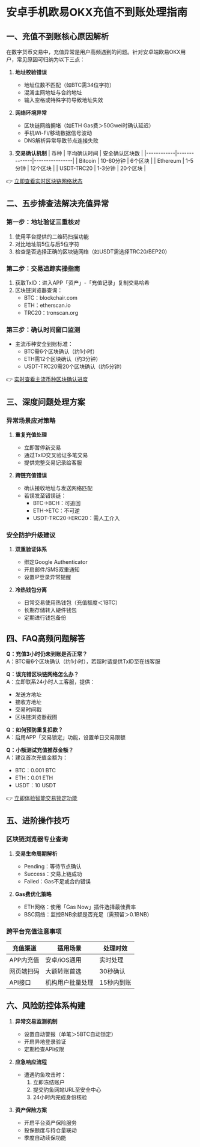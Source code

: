 # 安卓手机欧易OKX充值不到账处理指南

## 一、充值不到账核心原因解析
在数字货币交易中，充值异常是用户高频遇到的问题。针对安卓端欧易OKX用户，常见原因可归纳为以下三点：

1. **地址校验错误**
   - 地址位数不匹配（如BTC需34位字符）
   - 混淆主网地址与合约地址
   - 输入空格或特殊字符导致地址失效

2. **网络环境异常**
   - 区块链网络拥堵（如ETH Gas费＞50Gwei时确认延迟）
   - 手机Wi-Fi/移动数据信号波动
   - DNS解析异常导致节点连接失败

3. **交易确认机制**
   | 币种       | 平均确认时间 | 安全确认区块数 |
   |------------|--------------|----------------|
   | Bitcoin    | 10-60分钟    | 6个区块        |
   | Ethereum   | 1-5分钟      | 12个区块       |
   | USDT-TRC20 | 1-3分钟      | 20个区块       |

👉 [立即查看实时区块链网络状态](https://bit.ly/okx_welcome)

## 二、五步排查法解决充值异常
### 第一步：地址验证三重核对
1. 使用平台提供的二维码扫描功能
2. 对比地址前5位与后5位字符
3. 检查是否选择正确的区块链网络（如USDT需选择TRC20/BEP20）

### 第二步：交易追踪实操指南
1. 获取TxID：进入APP「资产」-「充值记录」复制交易哈希
2. 区块链浏览器查询：
   - BTC：blockchair.com
   - ETH：etherscan.io
   - TRC20：tronscan.org

### 第三步：确认时间窗口监测
- 主流币种安全到账标准：
  - BTC需6个区块确认（约1小时）
  - ETH需12个区块确认（约3分钟）
  - USDT-TRC20需20个区块确认（约5分钟）

👉 [实时查看主流币种区块确认进度](https://bit.ly/okx_welcome)

## 三、深度问题处理方案
### 异常场景应对策略
1. **重复充值处理**
   - 立即暂停新交易
   - 通过TxID交叉验证多笔交易
   - 提供完整交易记录给客服

2. **跨链充值错误**
   - 确认接收地址与发送网络匹配
   - 若误发至错误链：
     - BTC→BCH：可追回
     - ETH→ETC：不可逆
     - USDT-TRC20→ERC20：需人工介入

### 安全防护升级建议
1. **双重验证体系**
   - 绑定Google Authenticator
   - 开启邮件/SMS双重通知
   - 设置IP登录异常提醒

2. **冷热钱包分离**
   - 日常交易使用热钱包（充值额度＜1BTC）
   - 长期存储转入硬件钱包
   - 定期进行钱包备份

## 四、FAQ高频问题解答
**Q：充值3小时仍未到账是否正常？**  
A：BTC需6个区块确认（约1小时），若超时请提供TxID至在线客服

**Q：误充错区块链网络怎么办？**  
A：立即联系24小时人工客服，提供：
- 发送方地址
- 接收方地址
- 交易时间戳
- 区块链浏览器截图

**Q：如何预防重复扣款？**  
A：启用APP「交易锁定」功能，设置单日交易限额

**Q：小额测试充值推荐金额？**  
A：建议首次充值金额为：
- BTC：0.001 BTC
- ETH：0.01 ETH
- USDT：10 USDT

👉 [立即体验智能交易锁定功能](https://bit.ly/okx_welcome)

## 五、进阶操作技巧
### 区块链浏览器专业查询
1. **交易生命周期解析**
   - Pending：等待节点确认
   - Success：交易上链成功
   - Failed：Gas不足或合约错误

2. **Gas费优化策略**
   - ETH网络：使用「Gas Now」插件选择最佳费率
   - BSC网络：监控BNB余额是否充足（需预留＞0.1BNB）

### 跨平台充值注意事项
| 充值渠道   | 适用场景           | 处理时效   |
|------------|--------------------|------------|
| APP内充值  | 安卓/iOS通用       | 实时处理   |
| 网页端扫码 | 大额转账首选       | 30秒确认   |
| API接口    | 机构用户批量处理   | 15秒内到账 |

## 六、风险防控体系构建
1. **异常交易监测机制**
   - 设置自动警报（单笔＞5BTC自动锁定）
   - 开启异地登录验证
   - 定期检查API权限

2. **应急响应流程**
   - 遭遇钓鱼攻击时：
     1. 立即冻结账户
     2. 提交钓鱼网站URL至安全中心
     3. 24小时内完成身份核验

3. **资产保险方案**
   - 开启平台资产保险服务
   - 投保额度与持仓量联动
   - 季度自动续保功能
